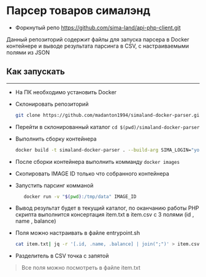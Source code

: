 # Парсер товаров сималэнд

* Форкнутый репо https://github.com/sima-land/api-php-client.git 

Данный репозиторий содержит файлы для запуска парсера в Docker контейнере и выводе результата парсинга в CSV, с настраиваемыми полями из JSON

## Как запускать

---

* На ПК необходимо установить Docker
* Склонировать репозиторий 
    ```bash
    git clone https://github.com/madanton1994/simaland-docker-parser.git
    ```
* Перейти в склонированный каталог `cd $(pwd)/simaland-docker-parser`
* Выполнить сборку контейнера 
    ```bash 
    docker build -t simaland-docker-parser . --build-arg SIMA_LOGIN="you.   simaland@email.ru" --build-arg SIMA_PASS="YouSimalandPass"
    ```
* После сборки контейнера выполнить комманду `docker images`

* Скопировать IMAGE ID только что собранного контейнера
* Запустить парсинг комманой
   ```bash
      docker run -v "$(pwd):/tmp/data" IMAGE_ID
   ```
* Вывод результат будет в текущий каталог, по оканчанию работы PHP скрипта выполнится консертация item.txt в item.csv с 3 полями (id , name , balance)
* Поля можно настраивать в файле entrypoint.sh
    ```bash
    cat item.txt| jq -r '[.id, .name, .balance] | join(";")' > item.csv
    ```
* Разделитель в CSV точка с запятой

> Все поля можно посмотреть в файле item.txt